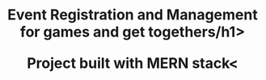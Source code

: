 <h1 align="center">Event Registration and Management for games and get togethers/h1>
  <p>Project built with MERN stack<</p>
